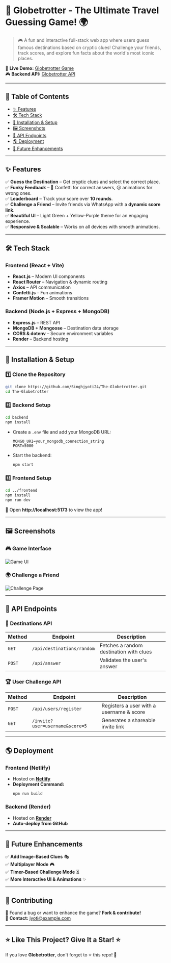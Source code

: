 # 📌 Globetrotter - The Ultimate Travel Guessing Game! 🌍

> 🎮 A fun and interactive full-stack web app where users guess famous destinations based on cryptic clues! 
> Challenge your friends, track scores, and explore fun facts about the world's most iconic places.  

🚀 **Live Demo:** [Globetrotter Game](https://globetrotter-game.netlify.app/)  
🎮 **Backend API:** [Globetrotter API](https://globetrotter-backend-pnxh.onrender.com/)  

---

## 📜 Table of Contents

- [✨ Features](#-features)
- [🛠 Tech Stack](#-tech-stack)
- [🚀 Installation & Setup](#-installation--setup)
- [🖼 Screenshots](#-screenshots)
- [🔗 API Endpoints](#-api-endpoints)
- [🌎 Deployment](#-deployment)
- [📌 Future Enhancements](#-future-enhancements)

---

## ✨ Features

✅ **Guess the Destination** – Get cryptic clues and select the correct place.  
✅ **Funky Feedback** – 🎉 Confetti for correct answers, 😢 animations for wrong ones.  
✅ **Leaderboard** – Track your score over **10 rounds**.  
✅ **Challenge a Friend** – Invite friends via WhatsApp with a **dynamic score link**.  
✅ **Beautiful UI** – Light Green + Yellow-Purple theme for an engaging experience.  
✅ **Responsive & Scalable** – Works on all devices with smooth animations.  

---

## 🛠 Tech Stack

### **Frontend (React + Vite)**
- **React.js** – Modern UI components
- **React Router** – Navigation & dynamic routing
- **Axios** – API communication
- **Confetti.js** – Fun animations
- **Framer Motion** – Smooth transitions

### **Backend (Node.js + Express + MongoDB)**
- **Express.js** – REST API
- **MongoDB + Mongoose** – Destination data storage
- **CORS & dotenv** – Secure environment variables
- **Render** – Backend hosting

---

## 🚀 Installation & Setup

### **1️⃣ Clone the Repository**
```bash
git clone https://github.com/Singhjyoti24/The-Globetrotter.git
cd The-Globetrotter
```

### **2️⃣ Backend Setup**
```bash
cd backend
npm install
```
- Create a `.env` file and add your MongoDB URL:
  ```
  MONGO_URI=your_mongodb_connection_string
  PORT=5000
  ```
- Start the backend:
  ```bash
  npm start
  ```

### **3️⃣ Frontend Setup**
```bash
cd ../frontend
npm install
npm run dev
```

🚀 Open **http://localhost:5173** to view the app!

---

## 🖼 Screenshots

### 🎮 **Game Interface**
![Game UI](https://your-image-url.com/game-ui.png)

### 🌍 **Challenge a Friend**
![Challenge Page](https://your-image-url.com/challenge-ui.png)

---

## 🔗 API Endpoints

### 🚀 **Destinations API**
| Method | Endpoint | Description |
|--------|---------|-------------|
| `GET` | `/api/destinations/random` | Fetches a random destination with clues |
| `POST` | `/api/answer` | Validates the user's answer |

### 🏆 **User Challenge API**
| Method | Endpoint | Description |
|--------|---------|-------------|
| `POST` | `/api/users/register` | Registers a user with a username & score |
| `GET` | `/invite?user=username&score=5` | Generates a shareable invite link |

---

## 🌎 Deployment

### **Frontend (Netlify)**
- Hosted on **[Netlify](https://globetrotter-game.netlify.app/)**  
- **Deployment Command:**  
  ```bash
  npm run build
  ```

### **Backend (Render)**
- Hosted on **[Render](https://globetrotter-backend-pnxh.onrender.com/)**  
- **Auto-deploy from GitHub**  

---

## 📌 Future Enhancements

✅ **Add Image-Based Clues** 🎭  
✅ **Multiplayer Mode** 🎮  
✅ **Timer-Based Challenge Mode** ⏳  
✅ **More Interactive UI & Animations** ✨  

---

## 📢 Contributing

🎉 Found a bug or want to enhance the game? **Fork & contribute!**  
📩 **Contact:** jyoti@example.com  

---

## ⭐ Like This Project? Give It a Star! ⭐
If you love **Globetrotter**, don't forget to ⭐ this repo! 🚀
